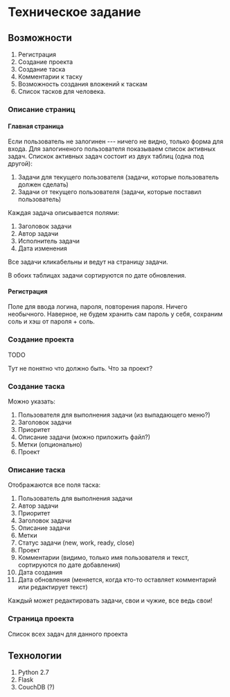 # Техническое задание

## Возможности
1. Регистрация
2. Создание проекта
3. Создание таска
4. Комментарии к таску
5. Возможность создания вложений к таскам
6. Список тасков для человека.

### Описание страниц

#### Главная страница
Если пользователь не залогинен --- ничего не видно, только форма для входа.
Для залогиненого пользователя показываем список активных задач.
Спискок активных задач состоит из двух таблиц (одна под другой):

1. Задачи для текущего пользователя (задачи, которые пользователь должен сделать)
2. Задачи от текущего пользователя (задачи, которые поставил пользователь)

Каждая задача описывается полями:

1. Заголовок задачи
2. Автор задачи
3. Исполнитель задачи
4. Дата изменения

Все задачи кликабельны и ведут на страницу задачи.

В обоих таблицах задачи сортируются по дате обновления.

#### Регистрация
Поле для ввода логина, пароля, повторения пароля. Ничего необычного.
Наверное, не будем хранить сам пароль у себя, сохраним соль и хэш от
пароля + соль.

### Создание проекта
TODO

Тут не понятно что должно быть. Что за проект?

### Создание таска
Можно указать:

1. Пользователя для выполнения задачи (из выпадающего меню?)
2. Заголовок задачи
3. Приоритет
4. Описание задачи (можно приложить файл?)
5. Метки (опционально)
6. Проект

### Описание таска
Отображаются все поля таска:

1. Пользователь для выполнения задачи
2. Автор задачи
3. Приоритет
4. Заголовок задачи
5. Описание задачи
6. Метки
7. Статус задачи (new, work, ready, close)
8. Проект
9. Комментарии (видимо, только имя пользователя и текст, сортируются по дате добавления)
10. Дата создания
11. Дата обновления (меняется, когда кто-то оставляет комментарий или редактирует текст)

Каждый может редактировать задачи, свои и чужие, все ведь свои!

### Страница проекта
Список всех задач для данного проекта

## Технологии
1. Python 2.7
2. Flask
3. CouchDB (?)
